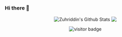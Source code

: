 ### Hi there 👋

<p align='center'>
  <img align="center" src="https://github-readme-stats.vercel.app/api?username=ZuhriddinYoqubov&show_icons=true&title_color=fff&icon_color=79ff97&text_color=efefef&bg_color=24292e" alt="Zuhriddin's Github Stats">

<img align="center" src="https://github-readme-stats.vercel.app/api/top-langs/?username=ZuhriddinYoqubov&layout=compact&bg_color=0,73FA79,73FDFF,7A81FF&theme=graywhite&langs_count=10&exclude_repo=kasweb">
    </p>

<p align='center'>
  <img src="https://visitor-badge.glitch.me/badge?page_id=ZuhriddinYoqubov" alt="visitor badge"/>
</p>

